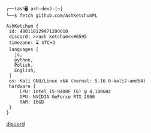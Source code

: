 ```
┌──(ash🖥️ ash-dev)-[~]
└──$ fetch github.com/AshKetchumPL

AshKetchum {
 id: 480110129971200010
 discord: >>ash ketchum<<#6595
 timezone: ⌛ UTC+2
 languages [
   js,
   python,
   Polish,
   English,
 ]
 os: Kali GNU/Linux x64 (kernal: 5.16.0-kali7-amd64)
 hardware {
     CPU: Intel i5-9400F (6) @ 4.100GHz
     GPU: NVIDIA GeForce RTX 2060
     RAM: 16GB
 }
}
```
[discord](https://discord.com/users/480110129971200010)
<!---
kotpolsa123/kotpolsa123 is a ✨ special ✨ repository because its `README.md` (this file) appears on your GitHub profile.
You can click the Preview link to take a look at your changes.
--->

